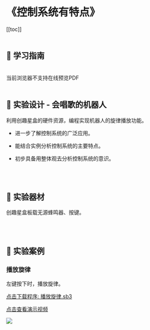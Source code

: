 # 《控制系统有特点》

[[toc]]
<br><br>

## 📒 学习指南

<br>
<object data="/tutorial/starbox_yj/pdf/第13课控制系统有特点.pdf" type="application/pdf" width=1200 height=800 name="控制系统有特点">
当前浏览器不支持在线预览PDF
</object>

<br>
<br>

## 📐 实验设计 - 会唱歌的机器人

利用创趣星盒的硬件资源，编程实现机器人的旋律播放功能。

- 进一步了解控制系统的广泛应用。

- 能结合实例分析控制系统的主要特点。

- 初步具备用整体观去分析控制系统的意识。

<br><br>

## 🧰 实验器材

创趣星盒板载无源蜂鸣器、按键。

<br><br>

## 🌰 实验案例

### 播放旋律

左键按下时，播放旋律。

<a href="/tutorial/starbox_yj/sb3/04/播放旋律.sb3">点击下载程序: 播放旋律.sb3</a>

<a href="https://www.bilibili.com/video/BV1FiYazRETT/?spm_id_from=333.1387.upload.video_card.click&vd_source=d34a80bae9d64a0c5a0716bd47877802" target="_blank">点击查看演示视频</a>

<img src="/images/04/播放旋律.png">








